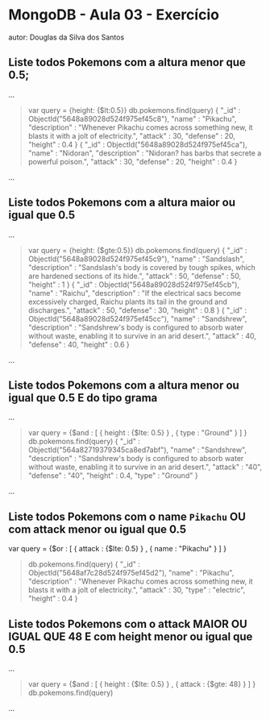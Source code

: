 # MongoDB - Aula 03 - Exercício
autor: Douglas da Silva dos Santos

## Liste todos Pokemons com a altura **menor que** 0.5;

...

> var query = {height: {$lt:0.5}}
> db.pokemons.find(query)
{ "_id" : ObjectId("5648a89028d524f975ef45c8"), "name" : "Pikachu", "description" : "Whenever Pikachu comes across something new, it blasts it with a jolt of electricity.", "attack" : 30, "defense" : 20, "height" : 0.4 }
{ "_id" : ObjectId("5648a89028d524f975ef45ca"), "name" : "Nidoran", "description" : "Nidoran? has barbs that secrete a powerful poison.", "attack" : 30, "defense" : 20, "height" : 0.4 }
> 

...


## Liste todos Pokemons com a altura **maior ou igual que** 0.5

...

> var query = {height: {$gte:0.5}}
> db.pokemons.find(query)
{ "_id" : ObjectId("5648a89028d524f975ef45c9"), "name" : "Sandslash", "description" : "Sandslash's body is covered by tough spikes, which are hardened sections of its hide.", "attack" : 50, "defense" : 50, "height" : 1 }
{ "_id" : ObjectId("5648a89028d524f975ef45cb"), "name" : "Raichu", "description" : "If the electrical sacs become excessively charged, Raichu plants its tail in the ground and discharges.", "attack" : 50, "defense" : 30, "height" : 0.8 }
{ "_id" : ObjectId("5648a89028d524f975ef45cc"), "name" : "Sandshrew", "description" : "Sandshrew's body is configured to absorb water without waste, enabling it to survive in an arid desert.", "attack" : 40, "defense" : 40, "height" : 0.6 }
> 

...

## Liste todos Pokemons com a altura **menor ou igual que** 0.5 **E** do tipo grama

...

> var query = {$and : [ { height : {$lte: 0.5} } , { type : "Ground" } ] }
> db.pokemons.find(query)
{ "_id" : ObjectId("564a82719379345ca8ed7abf"), "name" : "Sandshrew", "description" : "Sandshrew's body is configured to absorb water without waste, enabling it to survive in an arid desert.", "attack" : "40", "defense" : "40", "height" : 0.4, "type" : "Ground" }
> 

...

## Liste todos Pokemons com o name `Pikachu` **OU** com attack **menor ou igual que** 0.5

var query = {$or : [ { attack : {$lte: 0.5} } , { name : "Pikachu" } ] }
> db.pokemons.find(query)
{ "_id" : ObjectId("5648af7c28d524f975ef45d2"), "name" : "Pikachu", "description" : "Whenever Pikachu comes across something new, it blasts it with a jolt of electricity.", "attack" : 30, "type" : "electric", "height" : 0.4 }
> 


## Liste todos Pokemons com o attack **MAIOR OU IGUAL QUE** 48 **E** com  height **menor ou igual que** 0.5

...

> var query = {$and : [ { height : {$lte: 0.5} } , { attack : {$gte: 48} } ] }
> db.pokemons.find(query)
> 

...